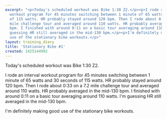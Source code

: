 ```yaml
---
excerpt: "<p>Today's scheduled workout was Bike 1:30 Z2.</p><p>I rode an interval
  workout program for 45 minutes switching between 1 minute of 65 watts and 30 seconds
  of 115 watts. HR probably stayed around 120 bpm. Then I rode about 0:33 on a 7.2
  mile challenge tour and averaged around 110 watts. HR probably averaged in the mid-130
  bpm. I finished with around 0:11 on a basic tour averaging around 110 watts. I'm
  guessing HR still averaged in the mid-130 bpm.</p><p>I'm definitely making good
  use of the stationary bike workouts.</p>"
layout: training_diary
title: 'Stationary Bike #1'
created: 1425144992
---
```

<p>Today's scheduled workout was Bike 1:30 Z2.</p><p>I rode an interval workout program for 45 minutes switching between 1 minute of 65 watts and 30 seconds of 115 watts. HR probably stayed around 120 bpm. Then I rode about 0:33 on a 7.2 mile challenge tour and averaged around 110 watts. HR probably averaged in the mid-130 bpm. I finished with around 0:11 on a basic tour averaging around 110 watts. I'm guessing HR still averaged in the mid-130 bpm.</p><p>I'm definitely making good use of the stationary bike workouts.</p>
